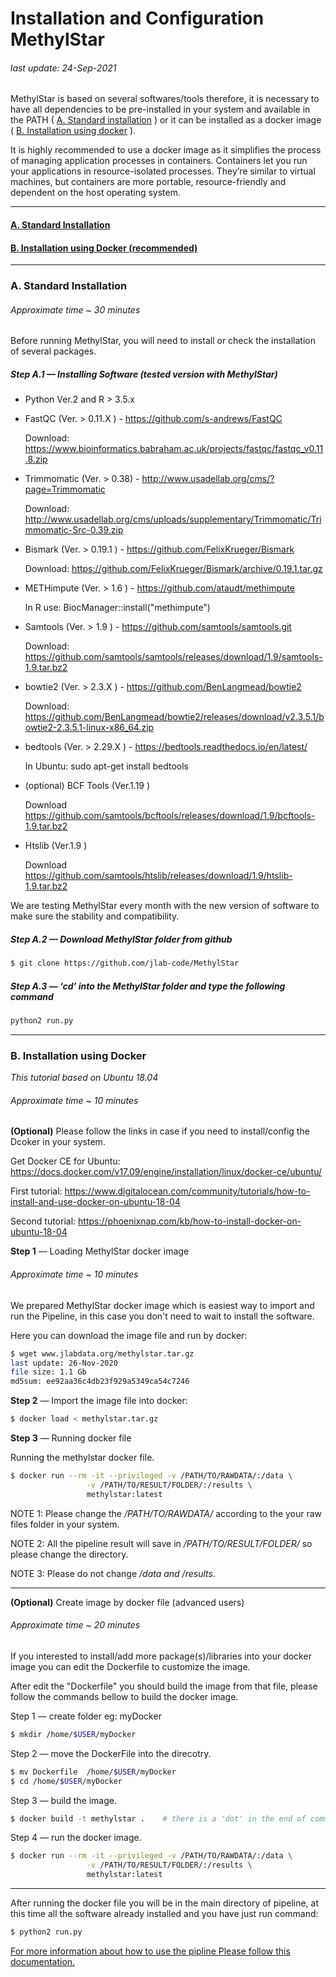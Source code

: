 Installation and Configuration MethylStar
================

###### *last update: 24-Sep-2021*

MethylStar is based on several softwares/tools therefore, it is necessary to have all dependencies to be pre-installed in your system and available in the PATH ( [A. Standard installation](#standard) ) or it can be installed as a docker image ( [B. Installation using docker](#docker) ). 

It is highly recommended to use a docker image as it simplifies the process of managing application processes in containers. Containers let you run your applications in resource-isolated processes. They’re similar to virtual machines, but containers are more portable, resource-friendly and dependent on the host operating system.

------------------------------------------------------------------------

#### [A. Standard Installation](#standard)

#### [B. Installation using Docker (recommended)](#docker)

------------------------------------------------------------------------

### <a name="standard" > A. Standard Installation </a>

###### *Approximate time ~ 30 minutes*

Before running MethylStar, you will need to install or check the installation of several packages.

##### Step A.1 — Installing Software (tested version with MethylStar)

- Python Ver.2 and R > 3.5.x
    
- FastQC (Ver. > 0.11.X  ) - https://github.com/s-andrews/FastQC
	
	Download: https://www.bioinformatics.babraham.ac.uk/projects/fastqc/fastqc_v0.11.8.zip
    
- Trimmomatic (Ver. > 0.38) - http://www.usadellab.org/cms/?page=Trimmomatic
	
	Download: http://www.usadellab.org/cms/uploads/supplementary/Trimmomatic/Trimmomatic-Src-0.39.zip
    
- Bismark (Ver. > 0.19.1 ) - https://github.com/FelixKrueger/Bismark
	
	Download: https://github.com/FelixKrueger/Bismark/archive/0.19.1.tar.gz
    
- METHimpute (Ver. > 1.6 ) - https://github.com/ataudt/methimpute
	
	In R use: BiocManager::install("methimpute")
    
- Samtools (Ver. > 1.9 ) - https://github.com/samtools/samtools.git

	Download: https://github.com/samtools/samtools/releases/download/1.9/samtools-1.9.tar.bz2
    
- bowtie2 (Ver. >  2.3.X ) - https://github.com/BenLangmead/bowtie2
	
	Download: https://github.com/BenLangmead/bowtie2/releases/download/v2.3.5.1/bowtie2-2.3.5.1-linux-x86_64.zip

- bedtools (Ver. >  2.29.X ) - https://bedtools.readthedocs.io/en/latest/
	
	In Ubuntu: sudo apt-get install bedtools
	
- (optional) BCF Tools (Ver.1.19 )

	Download https://github.com/samtools/bcftools/releases/download/1.9/bcftools-1.9.tar.bz2

- Htslib (Ver.1.9 )

	Download https://github.com/samtools/htslib/releases/download/1.9/htslib-1.9.tar.bz2 


We are testing MethylStar every month with the new version of software to make sure the stability and compatibility.

##### Step A.2 — Download MethylStar folder from github

``` bash
$ git clone https://github.com/jlab-code/MethylStar

```
##### Step A.3 — ‘cd’ into the MethylStar folder and type the following command

``` bash
python2 run.py
```
------------------------------------------------------------------------


### <a name="docker" > B. Installation using Docker </a>

*This tutorial based on Ubuntu 18.04*


###### *Approximate time ~ 10 minutes*


**(Optional)** Please follow the links in case if you need to install/config the Dcoker in your system. 


Get Docker CE for Ubuntu: https://docs.docker.com/v17.09/engine/installation/linux/docker-ce/ubuntu/


First tutorial: https://www.digitalocean.com/community/tutorials/how-to-install-and-use-docker-on-ubuntu-18-04


Second tutorial: https://phoenixnap.com/kb/how-to-install-docker-on-ubuntu-18-04


**Step 1** —  Loading MethylStar docker image

###### *Approximate time ~ 10 minutes*

We prepared MethylStar docker image which is easiest way to import and run the Pipeline, in this case you don't need to wait to install the software.

Here you can download the image file and run by docker:

``` bash
$ wget www.jlabdata.org/methylstar.tar.gz
last update: 26-Nov-2020
file size: 1.1 Gb
md5sum: ee92aa36c4db23f929a5349ca54c7246
```
**Step 2** — Import the image file into docker:

``` bash
$ docker load < methylstar.tar.gz
```

**Step 3** — Running docker file

Running the methylstar docker file.

``` bash
$ docker run --rm -it --privileged -v /PATH/TO/RAWDATA/:/data \
                 -v /PATH/TO/RESULT/FOLDER/:/results \
                 methylstar:latest
```

NOTE 1: Please change the */PATH/TO/RAWDATA/* according to the your raw files folder in your system.

NOTE 2: All the pipeline result will save in */PATH/TO/RESULT/FOLDER/* so please change the directory.

NOTE 3: Please do not change */data and /results*.

------------------------------------------------------------------------

 **(Optional)** Create image by docker file (advanced users)

###### *Approximate time ~ 20 minutes*

If you interested to install/add more package(s)/libraries into your docker image you can edit the Dockerfile to customize the image.

After edit the "Dockerfile" you should build the image from that file, please follow the commands bellow to build the docker image.

Step 1 — create folder eg: myDocker

``` bash
$ mkdir /home/$USER/myDocker
```

Step 2 — move the DockerFile into the direcotry.

``` bash
$ mv Dockerfile  /home/$USER/myDocker 
$ cd /home/$USER/myDocker
```

Step 3 — build the image.

``` bash
$ docker build -t methylstar .    # there is a 'dot' in the end of command.
```
Step 4 — run the docker image.
``` bash
$ docker run --rm -it --privileged -v /PATH/TO/RAWDATA/:/data \
                 -v /PATH/TO/RESULT/FOLDER/:/results \
                 methylstar:latest
```

------------------------------------------------------------------------

After running the docker file you will be in the main directory of pipeline, at this time all the software already installed and you have just run command:

``` bash
$ python2 run.py
```

[For more information about how to use the pipline Please follow this documentation.](runPipeline.md)
